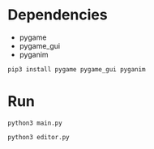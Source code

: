 # Dependencies 

* pygame
* pygame_gui
* pyganim

```
pip3 install pygame pygame_gui pyganim
```

# Run 

```
python3 main.py 
```

```
python3 editor.py
```